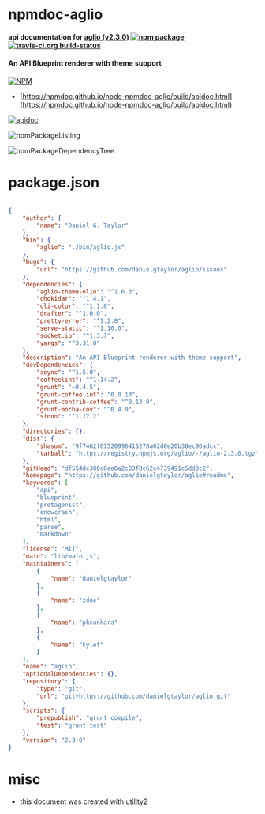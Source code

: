 # npmdoc-aglio

#### api documentation for  [aglio (v2.3.0)](https://github.com/danielgtaylor/aglio#readme)  [![npm package](https://img.shields.io/npm/v/npmdoc-aglio.svg?style=flat-square)](https://www.npmjs.org/package/npmdoc-aglio) [![travis-ci.org build-status](https://api.travis-ci.org/npmdoc/node-npmdoc-aglio.svg)](https://travis-ci.org/npmdoc/node-npmdoc-aglio)

#### An API Blueprint renderer with theme support

[![NPM](https://nodei.co/npm/aglio.png?downloads=true&downloadRank=true&stars=true)](https://www.npmjs.com/package/aglio)

- [https://npmdoc.github.io/node-npmdoc-aglio/build/apidoc.html](https://npmdoc.github.io/node-npmdoc-aglio/build/apidoc.html)

[![apidoc](https://npmdoc.github.io/node-npmdoc-aglio/build/screenCapture.buildCi.browser.%252Ftmp%252Fbuild%252Fapidoc.html.png)](https://npmdoc.github.io/node-npmdoc-aglio/build/apidoc.html)

![npmPackageListing](https://npmdoc.github.io/node-npmdoc-aglio/build/screenCapture.npmPackageListing.svg)

![npmPackageDependencyTree](https://npmdoc.github.io/node-npmdoc-aglio/build/screenCapture.npmPackageDependencyTree.svg)



# package.json

```json

{
    "author": {
        "name": "Daniel G. Taylor"
    },
    "bin": {
        "aglio": "./bin/aglio.js"
    },
    "bugs": {
        "url": "https://github.com/danielgtaylor/aglio/issues"
    },
    "dependencies": {
        "aglio-theme-olio": "^1.6.3",
        "chokidar": "^1.4.1",
        "cli-color": "^1.1.0",
        "drafter": "^1.0.0",
        "pretty-error": "^1.2.0",
        "serve-static": "^1.10.0",
        "socket.io": "^1.3.7",
        "yargs": "^3.31.0"
    },
    "description": "An API Blueprint renderer with theme support",
    "devDependencies": {
        "async": "^1.5.0",
        "coffeelint": "^1.14.2",
        "grunt": "~0.4.5",
        "grunt-coffeelint": "0.0.13",
        "grunt-contrib-coffee": "^0.13.0",
        "grunt-mocha-cov": "^0.4.0",
        "sinon": "^1.17.2"
    },
    "directories": {},
    "dist": {
        "shasum": "9f7462f01520996415278a02d0e20b36ec96adcc",
        "tarball": "https://registry.npmjs.org/aglio/-/aglio-2.3.0.tgz"
    },
    "gitHead": "df554dc380c0ee6a2c83f8c62c4739491c5dd3c2",
    "homepage": "https://github.com/danielgtaylor/aglio#readme",
    "keywords": [
        "api",
        "blueprint",
        "protagonist",
        "snowcrash",
        "html",
        "parse",
        "markdown"
    ],
    "license": "MIT",
    "main": "lib/main.js",
    "maintainers": [
        {
            "name": "danielgtaylor"
        },
        {
            "name": "zdne"
        },
        {
            "name": "pksunkara"
        },
        {
            "name": "kylef"
        }
    ],
    "name": "aglio",
    "optionalDependencies": {},
    "repository": {
        "type": "git",
        "url": "git+https://github.com/danielgtaylor/aglio.git"
    },
    "scripts": {
        "prepublish": "grunt compile",
        "test": "grunt test"
    },
    "version": "2.3.0"
}
```



# misc
- this document was created with [utility2](https://github.com/kaizhu256/node-utility2)
